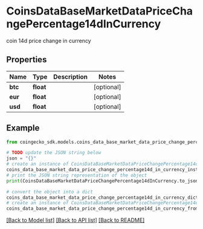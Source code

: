 # CoinsDataBaseMarketDataPriceChangePercentage14dInCurrency

coin 14d price change in currency

## Properties

Name | Type | Description | Notes
------------ | ------------- | ------------- | -------------
**btc** | **float** |  | [optional] 
**eur** | **float** |  | [optional] 
**usd** | **float** |  | [optional] 

## Example

```python
from coingecko_sdk.models.coins_data_base_market_data_price_change_percentage14d_in_currency import CoinsDataBaseMarketDataPriceChangePercentage14dInCurrency

# TODO update the JSON string below
json = "{}"
# create an instance of CoinsDataBaseMarketDataPriceChangePercentage14dInCurrency from a JSON string
coins_data_base_market_data_price_change_percentage14d_in_currency_instance = CoinsDataBaseMarketDataPriceChangePercentage14dInCurrency.from_json(json)
# print the JSON string representation of the object
print(CoinsDataBaseMarketDataPriceChangePercentage14dInCurrency.to_json())

# convert the object into a dict
coins_data_base_market_data_price_change_percentage14d_in_currency_dict = coins_data_base_market_data_price_change_percentage14d_in_currency_instance.to_dict()
# create an instance of CoinsDataBaseMarketDataPriceChangePercentage14dInCurrency from a dict
coins_data_base_market_data_price_change_percentage14d_in_currency_from_dict = CoinsDataBaseMarketDataPriceChangePercentage14dInCurrency.from_dict(coins_data_base_market_data_price_change_percentage14d_in_currency_dict)
```
[[Back to Model list]](../README.md#documentation-for-models) [[Back to API list]](../README.md#documentation-for-api-endpoints) [[Back to README]](../README.md)


